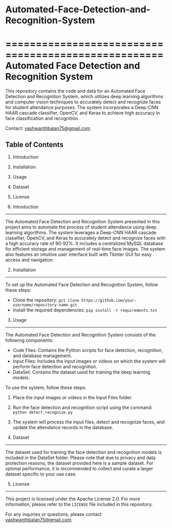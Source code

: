 # Automated-Face-Detection-and-Recognition-System

====================================================
Automated Face Detection and Recognition System
====================================================

This repository contains the code and data for an Automated Face Detection and Recognition System, which utilizes deep learning algorithms and computer vision techniques to accurately detect and recognize faces for student attendance purposes. The system incorporates a Deep-CNN HAAR cascade classifier, OpenCV, and Keras to achieve high accuracy in face classification and recognition.

Contact: yashwanthbalan75@gmail.com

Table of Contents
-----------------
1. Introduction
2. Installation
3. Usage
4. Dataset
5. License

1. Introduction
----------------
The Automated Face Detection and Recognition System presented in this project aims to automate the process of student attendance using deep learning algorithms. The system leverages a Deep-CNN HAAR cascade classifier, OpenCV, and Keras to accurately detect and recognize faces with a high accuracy rate of 90-92%. It includes a centralized MySQL database for efficient storage and management of real-time face images. The system also features an intuitive user interface built with Tkinter GUI for easy access and navigation.

2. Installation
----------------
To set up the Automated Face Detection and Recognition System, follow these steps:

- Clone the repository: `git clone https://github.com/your-username/repository-name.git`
- Install the required dependencies: `pip install -r requirements.txt`

3. Usage
---------
The Automated Face Detection and Recognition System consists of the following components:

- Code Files: Contains the Python scripts for face detection, recognition, and database management.
- Input Files: Includes the input images or videos on which the system will perform face detection and recognition.
- DataSet: Contains the dataset used for training the deep learning models.

To use the system, follow these steps:

1. Place the input images or videos in the Input Files folder.
2. Run the face detection and recognition script using the command: `python detect_recognize.py`
3. The system will process the input files, detect and recognize faces, and update the attendance records in the database.

4. Dataset
----------
The dataset used for training the face detection and recognition models is included in the DataSet folder. Please note that due to privacy and data protection reasons, the dataset provided here is a sample dataset. For optimal performance, it is recommended to collect and curate a larger dataset specific to your use case.

5. License
----------
This project is licensed under the Apache License 2.0. For more information, please refer to the `LICENSE` file included in this repository.

For any inquiries or questions, please contact yashwanthbalan75@gmail.com.

